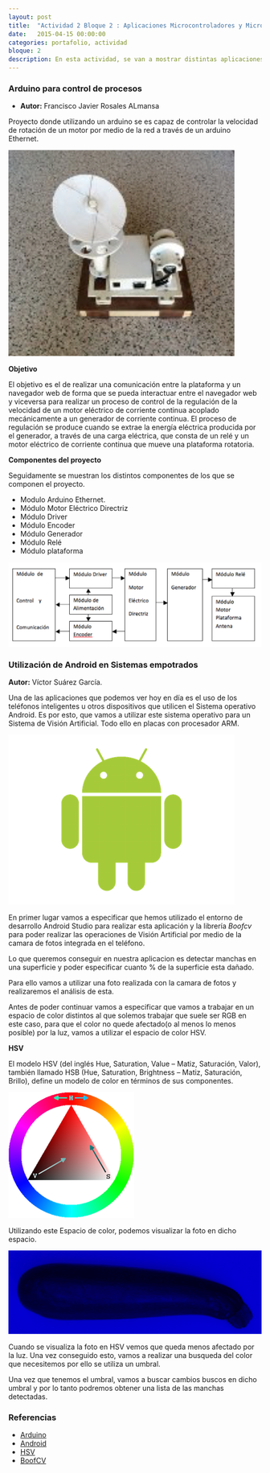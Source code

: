 ```yaml
---
layout: post
title:  "Actividad 2 Bloque 2 : Aplicaciones Microcontroladores y Microprocesadores "
date:   2015-04-15 00:00:00
categories: portafolio, actividad
bloque: 2
description: En esta actividad, se van a mostrar distintas aplicaciones que se han realizado usando microcontroladores y microprocesadores ARM.
---
```


### Arduino para control de procesos

- **Autor:** Francisco Javier Rosales ALmansa

Proyecto donde utilizando un arduino se es capaz de controlar la velocidad de rotación de un motor por medio de la red a través de un arduino Ethernet.

![plataforma1](/resources/plataforma1.png)

**Objetivo**

El  objetivo  es  el  de  realizar  una  comunicación  entre  la plataforma y un navegador web  de forma  que  se  pueda  interactuar  entre el navegador web y viceversa para realizar un proceso de  control  de  la  regulación  de  la  velocidad  de  un  motor  eléctrico  de  corriente  continua acoplado mecánicamente  a  un  generador  de corriente continua. El proceso de regulación se produce  cuando  se extrae  la  energía  eléctrica  producida  por  el generador, a través de una carga eléctrica, que consta de un relé y un motor  eléctrico  de  corriente  continua que mueve una  plataforma  rotatoria.

**Componentes del proyecto**

Seguidamente se muestran los distintos componentes de los que se componen el proyecto.

- Modulo Arduino Ethernet.
- Módulo Motor Eléctrico Directriz
- Módulo Driver
- Módulo Encoder
- Módulo Generador
- Módulo Relé
- Módulo plataforma

![hardwarearduino](/resources/hardwarearduino.png)

### Utilización de Android en Sistemas empotrados

**Autor:** Víctor Suárez García.

Una de las aplicaciones que podemos ver hoy en día es el uso de los teléfonos inteligentes u otros dispositivos que utilicen el Sistema operativo Android. Es por esto, que vamos a utilizar este sistema operativo para un Sistema de Visión Artificial. Todo ello en placas con procesador ARM.

![logoandroid](/resources/androidlogo.png)

En primer lugar vamos a especificar que hemos utilizado el entorno de desarrollo Android Studio para realizar esta aplicación y la librería *Boofcv* para poder realizar las operaciones de Visión Artificial por medio de la camara de fotos integrada en el teléfono.

Lo que queremos conseguir en nuestra aplicacion es detectar manchas en una superficie y poder especificar cuanto % de la superficie esta dañado.

Para ello vamos a utilizar una foto realizada con la camara de fotos y realizaremos el análisis de esta.

Antes de poder continuar vamos a especificar que vamos a trabajar en un espacio de color distintos al que solemos trabajar que suele ser RGB en este caso, para que el color no quede afectado(o al menos lo menos posible) por la luz, vamos a utilizar el espacio de color HSV.

**HSV**

El modelo HSV (del inglés Hue, Saturation, Value – Matiz, Saturación, Valor), también llamado HSB (Hue, Saturation, Brightness – Matiz, Saturación, Brillo), define un modelo de color en términos de sus componentes.

![HSV](/resources/Triangulo_HSV.png)

Utilizando este Espacio de color, podemos visualizar la foto en dicho espacio.

![ejemplohsv](/resources/ejemplohsv.png)

Cuando se visualiza la foto en HSV vemos que queda menos afectado por la luz. Una vez conseguido esto, vamos a realizar una busqueda del color que necesitemos por ello se utiliza un umbral.

Una vez que tenemos el umbral, vamos a buscar cambios buscos en dicho umbral y por lo tanto podremos obtener una lista de las manchas detectadas.

### Referencias

- [Arduino](http://arduino.cc)
- [Android](http://developer.android.com/)
- [HSV](https://es.wikipedia.org/wiki/Modelo_de_color_HSV)
- [BoofCV](http://boofcv.org)
